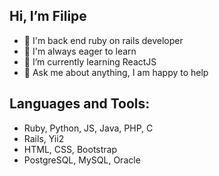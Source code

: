 ## Hi, I’m Filipe

- :gem: I'm back end ruby on rails developer
- 🔭 I'm always eager to learn
- 🌱 I’m currently learning ReactJS
- 💬 Ask me about anything, I am happy to help

## Languages and Tools:

* Ruby, Python, JS, Java, PHP, C
* Rails, Yii2
* HTML, CSS, Bootstrap
* PostgreSQL, MySQL, Oracle
